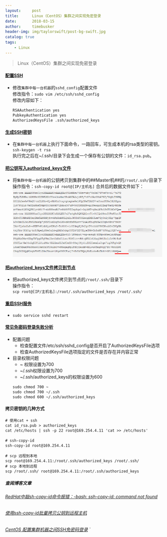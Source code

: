```yaml
---
layout:     post
title:      Linux（CentOS）集群之间实现免密登录
date:       2018-03-15
author:     timebusker
header-img: img/taylorswift/post-bg-swift.jpg
catalog: true
tags:
    - Linux
---
```


> Linux（CentOS）集群之间实现免密登录

#### [配置SSH](#) 
- 修改`集群中每一台机器`的`sshd_config`配置文件  
  修改指令：`sudo vim /etc/ssh/sshd_config`  
  修改内容如下：  
  ```
  RSAAuthentication yes
  PubkeyAuthentication yes
  AuthorizedKeysFile .ssh/authorized_keys
  ```

#### [生成SSH密钥](http://note.youdao.com/noteshare?id=769ed229ebda530d067d808b91e99406&sub=DF72981E9BEA4079954C7FA73E686FC3) 
- 在`集群中每一台机器`上执行下面命令，一路回车，可生成本机的rsa类型的密钥。  
  `ssh-keygen -t rsa`     
  执行完之后在~/.ssh/目录下会生成一个保存有公钥的文件：`id_rsa.pub`。

#### [把公钥写入authorized_keys文件](#) 
- 将`集群中每一台机器`的公钥拷贝到集群中的##Master机##的`/root/.ssh/`目录下  
  操作指令：`ssh-copy-id root@[IP/主机名]` 
  合并后的数据文件如下：  
  ![image](https://raw.githubusercontent.com/timebusker/timebusker.github.io/master/img/20180328-1/1.png?raw=true)  

#### [把authorized_keys文件拷贝到节点](#) 
- 把authorized_keys文件拷贝到节点的`/root/.ssh/`目录下  
   操作指令：  
  `scp root@[IP/主机名]:/root/.ssh/authorized_keys /root/.ssh/`  

#### [重启SSH服务](#) 
- `sudo service sshd restart`

#### [常见免密码登录失败分析](#) 
  - 配置问题
    + 检查配置文件/etc/ssh/sshd_config是否开启了AuthorizedKeysFile选项
    + 检查AuthorizedKeysFile选项指定的文件是否存在并内容正常
  - 目录权限问题
    + ~ 权限设置为700
    + ~/.ssh权限设置为700
    + ~/.ssh/authorized_keys的权限设置为600
    ```
	sudo chmod 700 ~
	sudo chmod 700 ~/.ssh
	sudo chmod 600 ~/.ssh/authorized_keys
	```

#### 拷贝密钥的几种方式
```
# 使用cat + ssh 
cat id_rsa.pub > authorized_keys 
cat /etc/hosts | ssh -p 22 root@169.254.4.11 'cat >> /etc/hosts'

# ssh-copy-id 
ssh-copy-id root@169.254.4.11 

# scp 远程到本地
scp root@169.254.4.11:/root/.ssh/authorized_keys /root/.ssh/
# scp 本地到远程
scp /root/.ssh/ root@169.254.4.11:/root/.ssh/authorized_keys
```
	
##### 查阅博客文章
###### [RedHat中敲sh-copy-id命令报错：-bash: ssh-copy-id: command not found](http://www.bubuko.com/infodetail-1662159.html)
###### [使用ssh-copy-id批量拷贝公钥到远程主机](https://segmentfault.com/a/1190000009832597)
###### [CentOS 配置集群机器之间SSH免密码登录](https://www.cnblogs.com/keitsi/p/5653520.html)  `